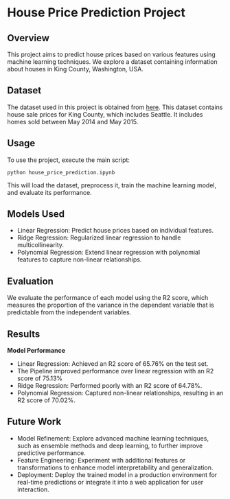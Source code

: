 # House Price Prediction Project

## Overview

This project aims to predict house prices based on various features using machine learning techniques. We explore a dataset containing information about houses in King County, Washington, USA.

## Dataset

The dataset used in this project is obtained from [here](https://www.kaggle.com/datasets/harlfoxem/housesalesprediction). This dataset contains house sale prices for King County, which includes Seattle. It includes homes sold between May 2014 and May 2015.

## Usage

To use the project, execute the main script:

`python house_price_prediction.ipynb`

This will load the dataset, preprocess it, train the machine learning model, and evaluate its performance.

## Models Used

- Linear Regression: Predict house prices based on individual features.
- Ridge Regression: Regularized linear regression to handle multicollinearity.
- Polynomial Regression: Extend linear regression with polynomial features to capture non-linear relationships.

## Evaluation

We evaluate the performance of each model using the R2 score, which measures the proportion of the variance in the dependent variable that is predictable from the independent variables.

## Results

**Model Performance**

- Linear Regression: Achieved an R2 score of 65.76% on the test set.
- The Pipeline improved performance over linear regression with an R2 score of 75.13%
- Ridge Regression: Performed poorly with an R2 score of 64.78%.
- Polynomial Regression: Captured non-linear relationships, resulting in an R2 score of 70.02%.

## Future Work

- Model Refinement: Explore advanced machine learning techniques, such as ensemble methods and deep learning, to further improve predictive performance.
- Feature Engineering: Experiment with additional features or transformations to enhance model interpretability and generalization.
- Deployment: Deploy the trained model in a production environment for real-time predictions or integrate it into a web application for user interaction.
